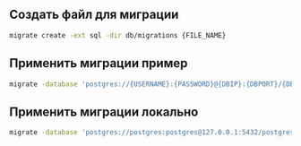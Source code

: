 ## Создать файл для миграции
```sh
migrate create -ext sql -dir db/migrations {FILE_NAME}
```
## Применить миграции пример
```sh
migrate -database 'postgres://{USERNAME}:{PASSWORD}@{DBIP}:{DBPORT}/{DBNAME}?sslmode=disable&search_path={SCHEMA_NAME}' -path db/migrations/ up
```

## Применить миграции локально
```sh
migrate -database 'postgres://postgres:postgres@127.0.0.1:5432/postgres?sslmode=disable&search_path=gameserver' -path db/migrations/ up
```